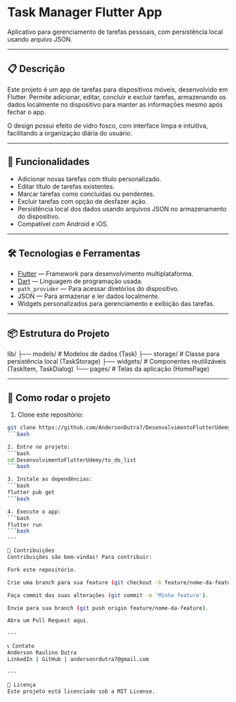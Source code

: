 # Task Manager Flutter App

Aplicativo para gerenciamento de tarefas pessoais, com persistência local usando arquivo JSON.

---

## 📋 Descrição

Este projeto é um app de tarefas para dispositivos móveis, desenvolvido em Flutter. Permite adicionar, editar, concluir e excluir tarefas, armazenando os dados localmente no dispositivo para manter as informações mesmo após fechar o app.

O design possui efeito de vidro fosco, com interface limpa e intuitiva, facilitando a organização diária do usuário.

---

## 🚀 Funcionalidades

- Adicionar novas tarefas com título personalizado.
- Editar título de tarefas existentes.
- Marcar tarefas como concluídas ou pendentes.
- Excluir tarefas com opção de desfazer ação.
- Persistência local dos dados usando arquivos JSON no armazenamento do dispositivo.
- Compatível com Android e iOS.

---

## 🛠 Tecnologias e Ferramentas

- [Flutter](https://flutter.dev/) — Framework para desenvolvimento multiplataforma.
- [Dart](https://dart.dev/) — Linguagem de programação usada.
- `path_provider` — Para acessar diretórios do dispositivo.
- JSON — Para armazenar e ler dados localmente.
- Widgets personalizados para gerenciamento e exibição das tarefas.

---

## 📦 Estrutura do Projeto

lib/
├── models/ # Modelos de dados (Task)
├── storage/ # Classe para persistência local (TaskStorage)
├── widgets/ # Componentes reutilizáveis (TaskItem, TaskDialog)
└── pages/ # Telas da aplicação (HomePage)

---

## 🚀 Como rodar o projeto

1. Clone este repositório:

````bash
git clone https://github.com/AndersonDutra7/DesenvolvimentoFlutterUdemy.git
```bash

2. Entre no projeto:
```bash
cd DesenvolvimentoFlutterUdemy/to_do_list
```bash

3. Instale as dependências:
```bash
flutter pub get
```bash

4. Execute o app:
```bash
flutter run
```bash
---

🤝 Contribuições
Contribuições são bem-vindas! Para contribuir:

Fork este repositório.

Crie uma branch para sua feature (git checkout -b feature/nome-da-feature).

Faça commit das suas alterações (git commit -m 'Minha feature').

Envie para sua branch (git push origin feature/nome-da-feature).

Abra um Pull Request aqui.

---

📞 Contato
Anderson Raulino Dutra
LinkedIn | GitHub | andersonrdutra7@gmail.com

---

📄 Licença
Este projeto está licenciado sob a MIT License.
````
